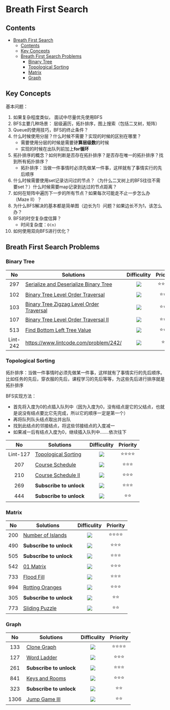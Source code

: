 # Breath First Search

## Contents

<!--ts-->
   * [Breath First Search](#breath-first-search)
      * [Contents](#contents)
      * [Key Concepts](#key-concepts)
      * [Breath First Search Problems](#breath-first-search-problems)
         * [Binary Tree](#binary-tree)
         * [Topological Sorting](#topological-sorting)
         * [Matrix](#matrix)
         * [Graph](#graph)

<!-- Added by: weiyizhi, at: Thu Jun 24 20:28:06 CST 2021 -->

<!--te-->

## Key Concepts

基本问题：

1. 如果复杂程度类似， 面试中尽量优先使用BFS
2. BFS主要几种场景： 层级遍历，拓扑排序，图上搜索（包括二叉树，矩阵）
3. Queue的使用技巧，BFS的终止条件？
4. 什么时候使用分层？什么时候不需要？实现的时候的区别在哪里？
   - 需要使用分层的时候是需要**计算层级数**的时候
   - 实现的时候在出队列前加上**for循环**
5. 拓扑排序的概念？如何判断是否存在拓扑排序？是否存在唯一的拓扑排序？找到所有拓扑排序？
   - 拓扑排序：当做一件事情时必须先做某一件事，这样就有了事情实行的先后顺序
6. 什么时候需要使用set记录访问过的节点？（为什么二叉树上的BFS往往不需要set？）什么时候需要map记录到达过的节点距离？
7. 如何在矩阵中遍历下一步的所有节点？如果每次可能走不止一步怎么办（Maze II）？
8. 为什么BFS解决的基本都是简单图（边长为1）问题？如果边长不为1，该怎么办？
9. BFS的时空复杂度估算？
   - 时间复杂度：```O(n)```
10. 如何使用双向BFS进行优化？



## Breath First Search Problems

### Binary Tree

| No | Solutions | Difficulity | Priority |
| :--: | ------- | :---------: | :------: |
|297|[Serialize and Deserialize Binary Tree](../Solved/297-Serialize-and-Deserialize-Binary-Tree/Serialize-and-Deserialize-Binary-Tree.md)|![](https://img.shields.io/badge/-Hard-red.svg)|:star::star::star::star:|
|102|[Binary Tree Level Order Traversal](../Solved/102-Binary-Tree-Level-Order-Traversal/Binary-Tree-Level-Order-Traversal.md)|![](https://img.shields.io/badge/-Medium-%23FFA500.svg)|:star::star::star:|
|103|[Binary Tree Zigzag Level Order Traversal](../Solved/103-Binary-Tree-Zigzag-Level-Order-Traversal/Binary-Tree-Zigzag-Level-Order-Traversal.md)|![](https://img.shields.io/badge/-Medium-%23FFA500.svg)|:star::star::star:|
|107|[Binary Tree Level Order Traversal II](../Solved/107-Binary-Tree-Level-Order-Traversal-II/Binary-Tree-Level-Order-Traversal-II.md)|![](https://img.shields.io/badge/-Easy-%235cb85c.svg)|:star::star::star:|
|513|[Find Bottom Left Tree Value](../Solved/513-Find-Bottom-Left-Tree-Value/Find-Bottom-Left-Tree-Value.md)|![](https://img.shields.io/badge/-Medium-%23FFA500.svg)|:star::star::star:|
|  Lint-242  |https://www.lintcode.com/problem/242/|  ![](https://img.shields.io/badge/-Easy-%235cb85c.svg)|:star::star:|



### Topological Sorting

拓扑排序：当做一件事情时必须先做某一件事，这样就有了事情实行的先后顺序。比如任务的先后，穿衣服的先后，课程学习的先后等等，为这些先后进行排序就是拓扑排序

BFS实现方法：

- 首先将入度为0的点插入队列中（因为入度为0，没有结点是它的父结点，也就是说没有结点要比它先完成，所以它的顺序一定是第一个）
- 再将队列队头结点取出并出队
- 找到此结点的邻接结点，将这些邻接结点的入度减一
- 如果减一后有结点入度为0，继续插入队列中…….依次往下



| No | Solutions | Difficulity | Priority |
| :--: | ------- | :---------: | :------: |
|  Lint-127  |[Topological Sorting](../Solved/Lint127-Topological-Sorting/Topological-Sorting.md)|  ![](https://img.shields.io/badge/-Medium-%23FFA500.svg)  | :star::star::star::star: |
|  207  | [Course Schedule](../Solved/207-Course-Schedule/Course-Schedule.md) | ![](https://img.shields.io/badge/-Medium-%23FFA500.svg) |    :star::star::star:    |
|  210  | [Course Schedule II](Solved/210-Course-Schedule-II/Course-Schedule-II.md) | ![](https://img.shields.io/badge/-Medium-%23FFA500.svg) |    :star::star::star:    |
| 269 | **Subscribe to unlock** | ![](https://img.shields.io/badge/-Hard-red.svg) |    :star::star::star:    |
| 444 | **Subscribe to unlock** | ![](https://img.shields.io/badge/-Medium-%23FFA500.svg) |       :star::star:       |



### Matrix
| No | Solutions | Difficulity | Priority |
| :--: | ------- | :---------: | :------: |
|200|[Number of Islands](../Solved/200-Number-of-Islands/Number-of-Islands.md)|![](https://img.shields.io/badge/-Medium-%23FFA500.svg)|:star::star::star::star:|
|490|**Subscribe to unlock**|![](https://img.shields.io/badge/-Medium-%23FFA500.svg)|:star::star::star:|
|505|**Subscribe to unlock**|![](https://img.shields.io/badge/-Medium-%23FFA500.svg)|:star::star::star:|
|542|[01 Matrix](../Solved/542-01-Matrix/01-Matrix.md)|![](https://img.shields.io/badge/-Medium-%23FFA500.svg)|:star::star::star:|
|733|[Flood Fill](../Solved/733-Flood-Fill/Flood-Fill.md)|![](https://img.shields.io/badge/-Easy-%235cb85c.svg)|:star::star::star:|
|994|[Rotting Oranges](../Solved/994-Rotting-Oranges/Rotting-Oranges.md)|![](https://img.shields.io/badge/-Medium-%23FFA500.svg)|:star::star::star:|
|305|**Subscribe to unlock**|![](https://img.shields.io/badge/-Hard-red.svg)|:star::star:|
|773|[Sliding Puzzle](../Solved/773-Sliding-Puzzle/Sliding-Puzzle.md)|![](https://img.shields.io/badge/-Hard-red.svg)|:star::star:|



### Graph

| No | Solutions | Difficulity | Priority |
| :--: | ------- | :---------: | :------: |
|133|[Clone Graph](../Solved/133-Clone-Graph/Clone-Graph.md)|![](https://img.shields.io/badge/-Medium-%23FFA500.svg)|:star::star::star::star:|
|127|[Word Ladder](../Solved/127-Word-Ladder/Word-Ladder.md)|![](https://img.shields.io/badge/-Hard-red.svg)|:star::star::star:|
|261|**Subscribe to unlock**|![](https://img.shields.io/badge/-Medium-%23FFA500.svg)|:star::star::star:|
|841|[Keys and Rooms](../Solved/841-Keys-and-Rooms/Keys-and-Rooms.md)|![](https://img.shields.io/badge/-Medium-%23FFA500.svg)|:star::star::star:|
|323|**Subscribe to unlock**|![](https://img.shields.io/badge/-Medium-%23FFA500.svg)|:star::star:|
|1306|[Jump Game III](../Solved/1306-Jump-Game-III/Jump-Game-III.md)|![](https://img.shields.io/badge/-Medium-%23FFA500.svg)|:star::star:|

